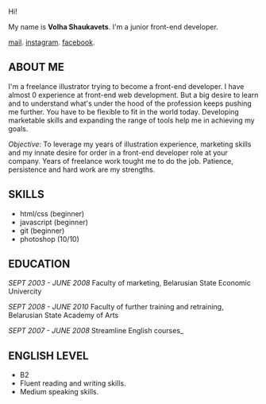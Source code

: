 Hi!

My name is **Volha Shaukavets**.
I'm a junior front-end developer.

[mail][1].           [instagram][2].        [facebook][3]. 

ABOUT ME
------
I'm a freelance illustrator trying to become a front-end developer. I have almost 0 experience at front-end web development. But a big desire to learn and to understand what's under the hood of the profession keeps pushing me further. You have to be flexible to fit in the world today. Developing marketable skills and expanding the range of tools help me in achieving my goals.

_Objective_: To leverage my years of illustration experience, marketing skills and my innate desire for order in a front-end developer role at your company.
Years of freelance work tought me to do the job. Patience, persistence and hard work are my strengths.

SKILLS
-----
- html/css (beginner)
- javascript (beginner)
- git (beginner)
- photoshop (10/10)

EDUCATION
-----
_SEPT 2003 - JUNE 2008_ Faculty of marketing, Belarusian State Economic Univercity

_SEPT 2008 - JUNE 2010_	Faculty of further training and retraining, Belarusian State Academy of Arts

_SEPT 2007 - JUNE 2008_	Streamline English courses_

ENGLISH LEVEL
-----
- B2
- Fluent reading and writing skills.
- Medium speaking skills.

[1]: shaukavets@gmail.com
[2]: https://www.instagram.com/moonery_/
[3]: https://www.facebook.com/volha.shaukavets

